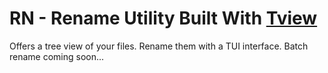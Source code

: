 # RN - Rename Utility Built With [Tview](https://github.com/rivo/tview)

Offers a tree view of your files. Rename them with a TUI interface. Batch rename coming soon...
